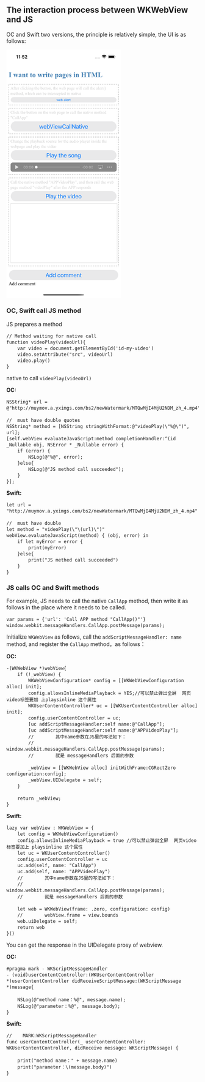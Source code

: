 ## The interaction process between WKWebView and JS

OC and Swift two versions, the principle is relatively simple, the UI is as follows:

<img src="page.jpg" width="300" align=center />

### OC, Swift call JS method

JS prepares a method

```
// Method waiting for native call
function videoPlay(videoUrl){
    var video = document.getElementById('id-my-video')
    video.setAttribute("src", videoUrl)
    video.play()
}
```

native to call `videoPlay(videoUrl)`

**OC:** 

```
NSString* url = @"http://muymov.a.yximgs.com/bs2/newWatermark/MTQwMjI4MjU2NDM_zh_4.mp4";

//  must have double quotes
NSString* method = [NSString stringWithFormat:@"videoPlay(\"%@\")", url];
[self.webView evaluateJavaScript:method completionHandler:^(id _Nullable obj, NSError * _Nullable error) {
    if (error) {
        NSLog(@"%@", error);
    }else{
        NSLog(@"JS method call succeeded");
    }
}];
```

**Swift:**

```
let url = "http://muymov.a.yximgs.com/bs2/newWatermark/MTQwMjI4MjU2NDM_zh_4.mp4"
      
//  must have double 
let method = "videoPlay(\"\(url)\")"
webView.evaluateJavaScript(method) { (obj, error) in
    if let myError = error {
        print(myError)
    }else{
        print("JS methed call succeeded")
    }
}       
```

### JS calls OC and Swift methods

For example, JS needs to call the native `CallApp` method, then write it as follows in the place where it needs to be called.

```
var params = {'url': 'Call APP method "CallApp()"'}
window.webkit.messageHandlers.CallApp.postMessage(params);
```

Initialize `WKWebView` as follows, call the `addScriptMessageHandler: name` method, and register the `CallApp` method，as follows：

**OC:**

```
-(WKWebView *)webView{
    if (!_webView) {
        WKWebViewConfiguration* config = [[WKWebViewConfiguration alloc] init];
        config.allowsInlineMediaPlayback = YES;//可以禁止弹出全屏  网页video标签要加 上playsinline 这个属性
        WKUserContentController* uc = [[WKUserContentController alloc] init];
        config.userContentController = uc;
        [uc addScriptMessageHandler:self name:@"CallApp"];
        [uc addScriptMessageHandler:self name:@"APPVideoPlay"];
        //        其中name参数在JS里的写法如下：
        //        window.webkit.messageHandlers.CallApp.postMessage(params);
        //        就是 messageHandlers 后面的参数
        
        _webView = [[WKWebView alloc] initWithFrame:CGRectZero configuration:config];
        _webView.UIDelegate = self;
    }
    
    return _webView;
}
```

**Swift:**

```
lazy var webView : WKWebView = {
    let config = WKWebViewConfiguration()
    config.allowsInlineMediaPlayback = true //可以禁止弹出全屏  网页video标签要加上 playsinline 这个属性
    let uc = WKUserContentController()
    config.userContentController = uc
    uc.add(self, name: "CallApp")
    uc.add(self, name: "APPVideoPlay")
    //        其中name参数在JS里的写法如下：
    //        window.webkit.messageHandlers.CallApp.postMessage(params);
    //        就是 messageHandlers 后面的参数
        
    let web = WKWebView(frame: .zero, configuration: config)
    //        webView.frame = view.bounds
    web.uiDelegate = self;
    return web
}()
```

You can get the response in the UIDelegate prosy of webview.

**OC:**

```
#pragma mark - WKScriptMessageHandler
- (void)userContentController:(WKUserContentController *)userContentController didReceiveScriptMessage:(WKScriptMessage *)message{
    
    NSLog(@"method name：%@", message.name);
    NSLog(@"parameter：%@", message.body);
}
```

**Swift:**

```
//    MARK:WKScriptMessageHandler
func userContentController(_ userContentController: WKUserContentController, didReceive message: WKScriptMessage) {
        
    print("method name：" + message.name)
    print("parameter：\(message.body)")
}
```


